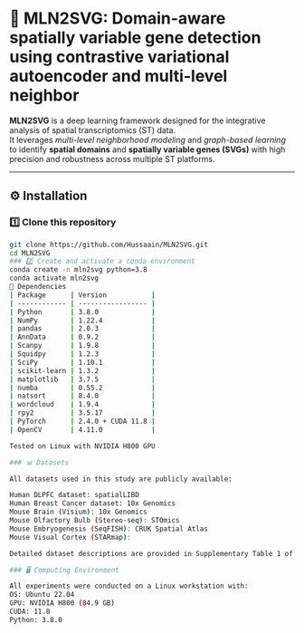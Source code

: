 # 🧬 MLN2SVG: Domain-aware spatially variable gene detection using contrastive variational autoencoder and multi-level neighbor

**MLN2SVG** is a deep learning framework designed for the integrative analysis of spatial transcriptomics (ST) data.  
It leverages *multi-level neighborhood modeling* and *graph-based learning* to identify **spatial domains** and **spatially variable genes (SVGs)** with high precision and robustness across multiple ST platforms.

---

## ⚙️ Installation

### 1️⃣ Clone this repository
```bash
git clone https://github.com/Hussaain/MLN2SVG.git
cd MLN2SVG
### 2️⃣ Create and activate a conda environment
conda create -n mln2svg python=3.8
conda activate mln2svg
🧠 Dependencies
| Package      | Version           |
| ------------ | ----------------- |
| Python       | 3.8.0             |
| NumPy        | 1.22.4            |
| pandas       | 2.0.3             |
| AnnData      | 0.9.2             |
| Scanpy       | 1.9.8             |
| Squidpy      | 1.2.3             |
| SciPy        | 1.10.1            |
| scikit-learn | 1.3.2             |
| matplotlib   | 3.7.5             |
| numba        | 0.55.2            |
| natsort      | 8.4.0             |
| wordcloud    | 1.9.4             |
| rpy2         | 3.5.17            |
| PyTorch      | 2.4.0 + CUDA 11.8 |
| OpenCV       | 4.11.0            |

Tested on Linux with NVIDIA H800 GPU 

### 📊 Datasets

All datasets used in this study are publicly available:

Human DLPFC dataset: spatialLIBD
Human Breast Cancer dataset: 10x Genomics
Mouse Brain (Visium): 10x Genomics
Mouse Olfactory Bulb (Stereo-seq): STOmics
Mouse Embryogenesis (SeqFISH): CRUK Spatial Atlas
Mouse Visual Cortex (STARmap): 

Detailed dataset descriptions are provided in Supplementary Table 1 of the manuscript.

### 🖥️ Computing Environment

All experiments were conducted on a Linux workstation with:
OS: Ubuntu 22.04
GPU: NVIDIA H800 (84.9 GB)
CUDA: 11.8
Python: 3.8.0
